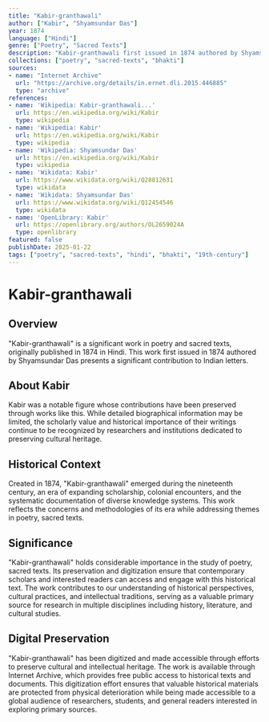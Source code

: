 ```yaml
---
title: "Kabir-granthawali"
author: ["Kabir", "Shyamsundar Das"]
year: 1874
language: ["Hindi"]
genre: ["Poetry", "Sacred Texts"]
description: "Kabir-granthawali first issued in 1874 authored by Shyamsundar Das presents a significant contribution to Indian letters."
collections: ["poetry", "sacred-texts", "bhakti"]
sources:
- name: "Internet Archive"
  url: "https://archive.org/details/in.ernet.dli.2015.446885"
  type: "archive"
references:
- name: 'Wikipedia: Kabir-granthawali...'
  url: https://en.wikipedia.org/wiki/Kabir
  type: wikipedia
- name: 'Wikipedia: Kabir'
  url: https://en.wikipedia.org/wiki/Kabir
  type: wikipedia
- name: 'Wikipedia: Shyamsundar Das'
  url: https://en.wikipedia.org/wiki/Kabir
  type: wikipedia
- name: 'Wikidata: Kabir'
  url: https://www.wikidata.org/wiki/Q28812631
  type: wikidata
- name: 'Wikidata: Shyamsundar Das'
  url: https://www.wikidata.org/wiki/Q12454546
  type: wikidata
- name: 'OpenLibrary: Kabir'
  url: https://openlibrary.org/authors/OL2659024A
  type: openlibrary
featured: false
publishDate: 2025-01-22
tags: ["poetry", "sacred-texts", "hindi", "bhakti", "19th-century"]
---
```

# Kabir-granthawali

## Overview

"Kabir-granthawali" is a significant work in poetry and sacred texts, originally published in 1874 in Hindi. This work first issued in 1874 authored by Shyamsundar Das presents a significant contribution to Indian letters.

## About Kabir

Kabir was a notable figure whose contributions have been preserved through works like this. While detailed biographical information may be limited, the scholarly value and historical importance of their writings continue to be recognized by researchers and institutions dedicated to preserving cultural heritage.

## Historical Context

Created in 1874, "Kabir-granthawali" emerged during the nineteenth century, an era of expanding scholarship, colonial encounters, and the systematic documentation of diverse knowledge systems. This work reflects the concerns and methodologies of its era while addressing themes in poetry, sacred texts.

## Significance

"Kabir-granthawali" holds considerable importance in the study of poetry, sacred texts. Its preservation and digitization ensure that contemporary scholars and interested readers can access and engage with this historical text. The work contributes to our understanding of historical perspectives, cultural practices, and intellectual traditions, serving as a valuable primary source for research in multiple disciplines including history, literature, and cultural studies.

## Digital Preservation

"Kabir-granthawali" has been digitized and made accessible through efforts to preserve cultural and intellectual heritage. The work is available through Internet Archive, which provides free public access to historical texts and documents. This digitization effort ensures that valuable historical materials are protected from physical deterioration while being made accessible to a global audience of researchers, students, and general readers interested in exploring primary sources.
